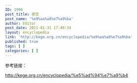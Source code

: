 ```yaml
---
ID: 1996
post_title: 骨空
post_name: '%e9%aa%a8%e7%a9%ba'
author: Editor
post_date: 2021-01-31 17:40:34
layout: encyclopedia
link: 'http://kege.org.cn/encyclopedia/%e9%aa%a8%e7%a9%ba'
published: true
tags: [ ]
categories: [ ]
---
```

参考链接：

http://kege.org.cn/encyclopedia/%e5%ad%94%e7%a9%b4